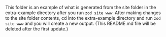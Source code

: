 This folder is an example of what is generated from the site folder in the extra-example directory after you run `zod site www`. After making changes to the site folder contents, cd into the extra-example directory and run `zod site www` and you will create a new output. (This README.md file will be deleted after the first update.)
